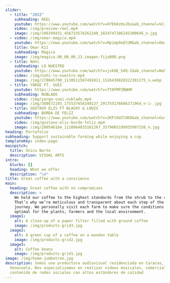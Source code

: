 ```yaml
---
slider:
  - title: "2022"
    subheading: REEL
    youtube: https://www.youtube.com/watch?v=H7EH4zHxJbs&ab_channel=%C3%9ANICONORTE
    video: /img/preview-reel.mp4
    image: /img/286349431_456733576262240_1824747186245300646_n.jpg
  - video: /img/omar-magica.mp4
    youtube: https://www.youtube.com/watch?v=Mpimp9eQlUM&ab_channel=OmarK11VEVO
    title: Omar K11
    subheading: Mágica
    image: /img/magica.00_00_00_13.imagen-fija008.png
  - title: Nohi
    subheading: LO NUESTRO
    youtube: https://www.youtube.com/watch?v=jskOE_hdQ-I&ab_channel=Nohi
    video: /img/nohi-lo-nuestro.mp4
    image: /img/278045700_1130511567492811_1526438828322301275_n.webp
  - title: YARGE FT. SUEI
    youtube: https://www.youtube.com/watch?v=TY0FMPZBWHM
    subheading: NUBLADO
    video: /img/yarge-suei-nublado.mp4
    image: /img/308672193_175537458340137_291755176686371964_n-1-.jpg
  - title: GUSTAVO ELIS FT BLACKY & LOUIS
    subheading: BURDA DE FELIZ
    youtube: https://www.youtube.com/watch?v=2KFtAU2l8K0&ab_channel=GustavoElis
    video: /img/gustavo-elis-burde-feliz.mp4
    image: /img/280546164_1110964833161267_3579065199935997158_n.jpg
heading: Portafolio
subheading: Support sustainable farming while enjoying a cup
templateKey: index-page
mainpitch:
  title: Único Norte
  description: VISUAL ARTS
intro:
  blurbs: []
  heading: What we offer
  description: "\n"
title: Great coffee with a conscience
main:
  heading: Great coffee with no compromises
  description: >
    We hold our coffee to the highest standards from the shrub to the cup.
    That’s why we’re meticulous and transparent about each step of the coffee’s
    journey. We personally visit each farm to make sure the conditions are
    optimal for the plants, farmers and the local environment.
  image1:
    alt: A close-up of a paper filter filled with ground coffee
    image: /img/products-grid3.jpg
  image2:
    alt: A green cup of a coffee on a wooden table
    image: /img/products-grid2.jpg
  image3:
    alt: Coffee beans
    image: /img/products-grid1.jpg
image: /img/home-jumbotron.jpg
description: Somos una productora audiovisual residenciada en Caracas,
  Venezuela. Nos especializamos en realizar videos musicales, comerciales y
  contenido de redes sociales con altos estándares de calidad
---
```

